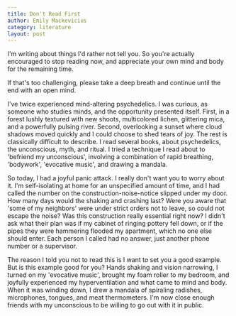 ```yaml
---
title: Don't Read First
author: Emily Mackevicius
category: literature
layout: post
---
```


I'm writing about things I'd rather not tell you.  So you're actually encouraged to stop reading now, and appreciate your own mind and body for the remaining time.  
 
 
 
 
 
If that's too challenging, please take a deep breath and continue until the end with an open mind. 

I've twice experienced mind-altering psychedelics.  I was curious, as someone who studies minds, and the opportunity presented itself.  First, in a forest lushly textured with new shoots, multicolored lichen, glittering mica, and a powerfully pulsing river. Second, overlooking a sunset where cloud shadows moved quickly and I could choose to shed tears of joy.  The rest is classically difficult to describe.  I read several books, about psychedelics, the unconscious, myth, and ritual. I tried a technique I read about to 'befriend my unconscious', involving a combination of rapid breathing, 'bodywork', 'evocative music', and drawing a mandala. 

So today, I had a joyful panic attack.  I really don't want you to worry about it.  I'm self-isolating at home for an unspecified amount of time, and I had called the number on the construction-noise-notice slipped under my door.  How many days would the shaking and crashing last?  Were you aware that 'some of my neighbors' were under strict orders not to leave, so could not escape the noise? Was this construction really essential right now?  I didn't ask what their plan was if my cabinet of ringing pottery fell down, or if the pipes they were hammering flooded my apartment, which no one else should enter. Each person I called had no answer, just another phone number or a supervisor. 

The reason I told you not to read this is I want to set you a good example.  But is this example good for you?  Hands shaking and vision narrowing, I turned on my 'evocative music', brought my foam roller to my bedroom, and joyfully experienced my hyperventilation and what came to mind and body. When it was winding down, I drew a mandala of spiraling radishes, microphones, tongues, and meat thermometers.  I'm now close enough friends with my unconscious to be willing to go out with it in public. 

